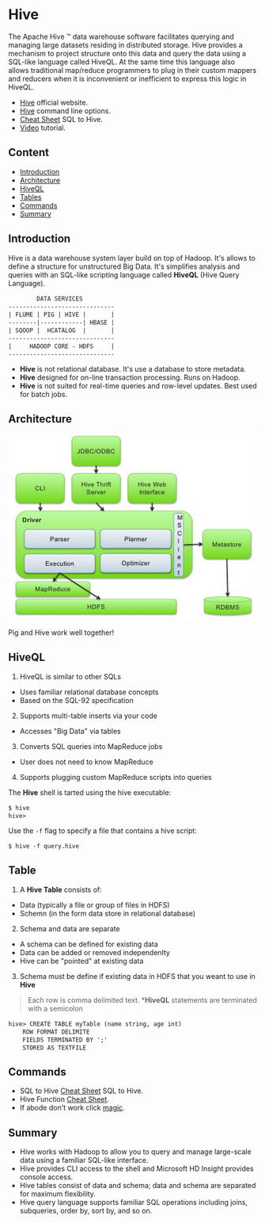 # Hive

The Apache Hive ™ data warehouse software facilitates querying and managing large datasets residing in distributed storage. Hive provides a mechanism to project structure onto this data and query the data using a SQL-like language called HiveQL. At the same time this language also allows traditional map/reduce programmers to plug in their custom mappers and reducers when it is inconvenient or inefficient to express this logic in HiveQL.

- [Hive](https://hive.apache.org/) official website.
- [Hive](http://archive.cloudera.com/cdh4/cdh/4/hive/language_manual/cli.html) command line options.
- [Cheat Sheet](http://hortonworks.com/wp-content/uploads/downloads/2013/08/Hortonworks.CheatSheet.SQLtoHive.pdf) SQL to Hive.
- [Video](https://www.youtube.com/watch?v=Pn7Sp2-hUXE) tutorial.

## Content

- [Introduction](https://github.com/valerysamovich/engineering/blob/master/docs/tutorials/hive.md#introduction)
- [Architecture](https://github.com/valerysamovich/engineering/blob/master/docs/tutorials/hive.md#architecture)
- [HiveQL](https://github.com/valerysamovich/engineering/blob/master/docs/tutorials/hive.md#hiveql)
- [Tables](https://github.com/valerysamovich/engineering/blob/master/docs/tutorials/hive.md#tables)
- [Commands](https://github.com/valerysamovich/engineering/blob/master/docs/tutorials/hive.md#commands)
- [Summary](https://github.com/valerysamovich/engineering/blob/master/docs/tutorials/hive.md#summary)

## Introduction

Hive is a data warehouse system layer build on top of Hadoop. It's allows to define a structure for unstructured Big Data. It's simplifies analysis and queries with an SQL-like scripting language called **HiveQL** (Hive Query Language). 
    
            DATA SERVICES
    ------------------------------
    | FLUME | PIG | HIVE |       |
    --------|------------| HBASE |
    | SQOOP |  HCATALOG  |       |
    ------------------------------
    |     HADOOP CORE - HDFS     |
    ------------------------------

- **Hive** is not relational database. It's use a database to store metadata.
- **Hive** designed for on-line transaction processing. Runs on Hadoop.
- **Hive** is not suited for real-time queries and row-level updates. Best used for batch jobs.

## Architecture

![alt text](/img/hive-architecture.png "Hive architecture")

Pig and Hive work well together!

## HiveQL

1. HiveQL is similar to other SQLs
  - Uses familiar relational database concepts
  - Based on the SQL-92 specification
2. Supports multi-table inserts via your code
  - Accesses "Big Data" via tables 
3. Converts SQL queries into MapReduce jobs
  - User does not need to know MapReduce
4. Supports plugging custom MapReduce scripts into queries

The **Hive** shell is tarted using the hive executable:

    $ hive
    hive>

Use the `-f` flag to specify a file that contains a hive script:

    $ hive -f query.hive

## Table

1. A **Hive Table** consists of:
  - Data (typically a file or group of files in HDFS)
  - Schemn (in the form data store in relational database)
2. Schema and data are separate
  - A schema can be defined for existing data
  - Data can be added or removed independenlty
  - Hive can be "pointed" at existing data
3. Schema must be define if existing data in HDFS that you weant to use in **Hive**

> Each row is comma delimited text. ***HiveQL** statements are terminated with a semicolon
    
    hive> CREATE TABLE myTable (name string, age int)
        ROW FORMAT DELIMITE
        FIELDS TERMINATED BY ';'
        STORED AS TEXTFILE

## Commands

- SQL to Hive [Cheat Sheet](http://hortonworks.com/wp-content/uploads/downloads/2013/08/Hortonworks.CheatSheet.SQLtoHive.pdf) SQL to Hive.
- Hive Function [Cheat Sheet](http://www.qubole.com/resources/cheatsheet/hive-function-cheat-sheet/).
- If abode don't work click [magic](http://lmgtfy.com/?q=+Hive+cheat+sheet).

## Summary

- Hive works with Hadoop to allow you to query and manage large-scale data using a familiar SQL-like interface.
- Hive provides CLI access to the shell and Microsoft HD Insight provides console access.
- Hive tables consist of data and schema; data and schema are separated for maximum flexibility.
- Hive query language supports familiar SQL operations including joins, subqueries, order by, sort by, and so on.
